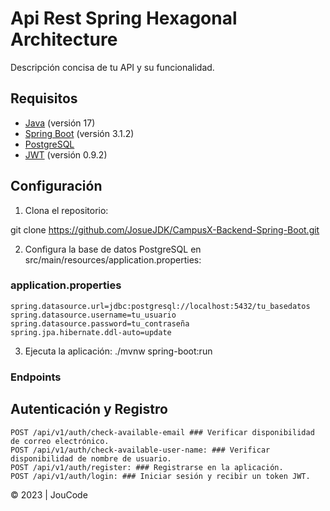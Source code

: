 # Api Rest Spring Hexagonal Architecture

Descripción concisa de tu API y su funcionalidad.

## Requisitos

- [Java](https://www.java.com/) (versión 17)
- [Spring Boot](https://spring.io/projects/spring-boot) (versión 3.1.2)
- [PostgreSQL](https://www.postgresql.org/)
- [JWT](#) (versión 0.9.2)

## Configuración

1. Clona el repositorio:

git clone https://github.com/JosueJDK/CampusX-Backend-Spring-Boot.git

2. Configura la base de datos PostgreSQL en src/main/resources/application.properties:

### application.properties

    spring.datasource.url=jdbc:postgresql://localhost:5432/tu_basedatos
    spring.datasource.username=tu_usuario
    spring.datasource.password=tu_contraseña
    spring.jpa.hibernate.ddl-auto=update

3. Ejecuta la aplicación:
   ./mvnw spring-boot:run

### Endpoints
## Autenticación y Registro

    POST /api/v1/auth/check-available-email ### Verificar disponibilidad de correo electrónico.
    POST /api/v1/auth/check-available-user-name: ### Verificar disponibilidad de nombre de usuario.
    POST /api/v1/auth/register: ### Registrarse en la aplicación.
    POST /api/v1/auth/login: ### Iniciar sesión y recibir un token JWT.

© 2023 | JouCode
